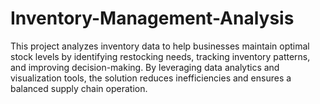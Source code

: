# Inventory-Management-Analysis
This project analyzes inventory data to help businesses maintain optimal stock levels by identifying restocking needs, tracking inventory patterns, and improving decision-making. By leveraging data analytics and visualization tools, the solution reduces inefficiencies and ensures a balanced supply chain operation.
